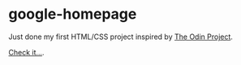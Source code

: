 # google-homepage

Just done my first HTML/CSS project inspired by [The Odin Project](http://www.theodinproject.com/web-development-101/html-css).

[Check it...](http://htmlpreview.github.io/?https://github.com/mamun2015/google-homepage/blob/master/index.html).


